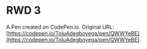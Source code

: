 # RWD 3

A Pen created on CodePen.io. Original URL: [https://codepen.io/ToluAdegboyega/pen/QWWYeBE](https://codepen.io/ToluAdegboyega/pen/QWWYeBE).


